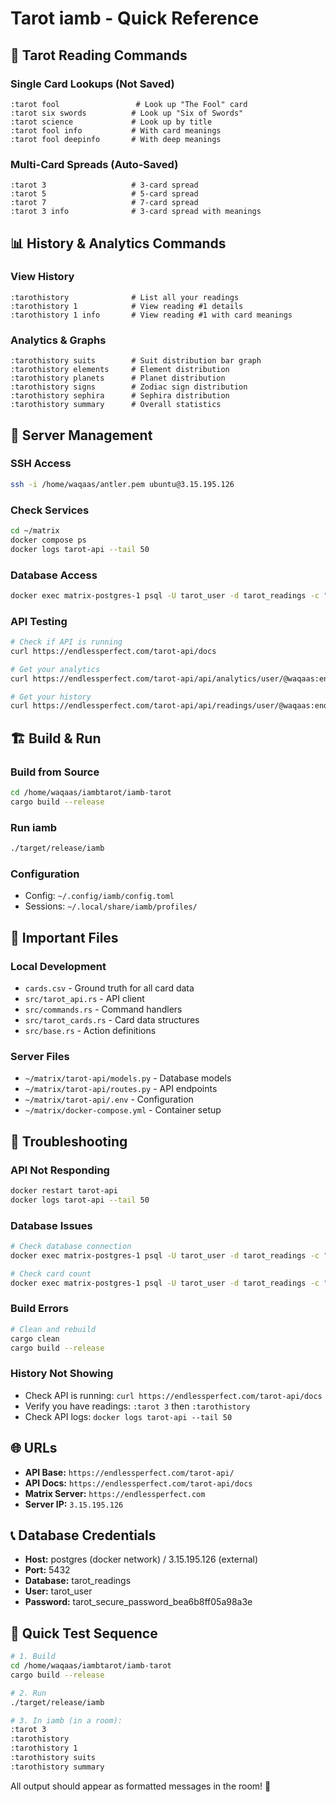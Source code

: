 # Tarot iamb - Quick Reference

## 🎴 Tarot Reading Commands

### Single Card Lookups (Not Saved)
```
:tarot fool                 # Look up "The Fool" card
:tarot six swords          # Look up "Six of Swords"
:tarot science             # Look up by title
:tarot fool info           # With card meanings
:tarot fool deepinfo       # With deep meanings
```

### Multi-Card Spreads (Auto-Saved)
```
:tarot 3                   # 3-card spread
:tarot 5                   # 5-card spread
:tarot 7                   # 7-card spread
:tarot 3 info              # 3-card spread with meanings
```

## 📊 History & Analytics Commands

### View History
```
:tarothistory              # List all your readings
:tarothistory 1            # View reading #1 details
:tarothistory 1 info       # View reading #1 with card meanings
```

### Analytics & Graphs
```
:tarothistory suits        # Suit distribution bar graph
:tarothistory elements     # Element distribution
:tarothistory planets      # Planet distribution
:tarothistory signs        # Zodiac sign distribution
:tarothistory sephira      # Sephira distribution
:tarothistory summary      # Overall statistics
```

## 🔧 Server Management

### SSH Access
```bash
ssh -i /home/waqaas/antler.pem ubuntu@3.15.195.126
```

### Check Services
```bash
cd ~/matrix
docker compose ps
docker logs tarot-api --tail 50
```

### Database Access
```bash
docker exec matrix-postgres-1 psql -U tarot_user -d tarot_readings -c "SELECT COUNT(*) FROM card_database"
```

### API Testing
```bash
# Check if API is running
curl https://endlessperfect.com/tarot-api/docs

# Get your analytics
curl https://endlessperfect.com/tarot-api/api/analytics/user/@waqaas:endlessperfect.com/summary | jq

# Get your history
curl https://endlessperfect.com/tarot-api/api/readings/user/@waqaas:endlessperfect.com/history | jq
```

## 🏗️ Build & Run

### Build from Source
```bash
cd /home/waqaas/iambtarot/iamb-tarot
cargo build --release
```

### Run iamb
```bash
./target/release/iamb
```

### Configuration
- Config: `~/.config/iamb/config.toml`
- Sessions: `~/.local/share/iamb/profiles/`

## 📁 Important Files

### Local Development
- `cards.csv` - Ground truth for all card data
- `src/tarot_api.rs` - API client
- `src/commands.rs` - Command handlers
- `src/tarot_cards.rs` - Card data structures
- `src/base.rs` - Action definitions

### Server Files
- `~/matrix/tarot-api/models.py` - Database models
- `~/matrix/tarot-api/routes.py` - API endpoints
- `~/matrix/tarot-api/.env` - Configuration
- `~/matrix/docker-compose.yml` - Container setup

## 🐛 Troubleshooting

### API Not Responding
```bash
docker restart tarot-api
docker logs tarot-api --tail 50
```

### Database Issues
```bash
# Check database connection
docker exec matrix-postgres-1 psql -U tarot_user -d tarot_readings -c "\dt"

# Check card count
docker exec matrix-postgres-1 psql -U tarot_user -d tarot_readings -c "SELECT COUNT(*) FROM card_database"
```

### Build Errors
```bash
# Clean and rebuild
cargo clean
cargo build --release
```

### History Not Showing
- Check API is running: `curl https://endlessperfect.com/tarot-api/docs`
- Verify you have readings: `:tarot 3` then `:tarothistory`
- Check API logs: `docker logs tarot-api --tail 50`

## 🌐 URLs

- **API Base:** `https://endlessperfect.com/tarot-api/`
- **API Docs:** `https://endlessperfect.com/tarot-api/docs`
- **Matrix Server:** `https://endlessperfect.com`
- **Server IP:** `3.15.195.126`

## 📞 Database Credentials

- **Host:** postgres (docker network) / 3.15.195.126 (external)
- **Port:** 5432
- **Database:** tarot_readings
- **User:** tarot_user
- **Password:** tarot_secure_password_bea6b8ff05a98a3e

## 🎯 Quick Test Sequence

```bash
# 1. Build
cd /home/waqaas/iambtarot/iamb-tarot
cargo build --release

# 2. Run
./target/release/iamb

# 3. In iamb (in a room):
:tarot 3
:tarothistory
:tarothistory 1
:tarothistory suits
:tarothistory summary
```

All output should appear as formatted messages in the room! 🔮
